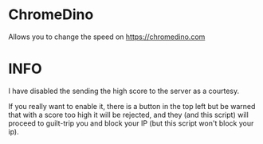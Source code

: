# ChromeDino
Allows you to change the speed on https://chromedino.com

# INFO
I have disabled the sending the high score to the server as a courtesy.

If you really want to enable it, there is a button in the top left but be warned that with a score too high it will be rejected, and they (and this script) will proceed to guilt-trip you and block your IP (but this script won't block your ip).